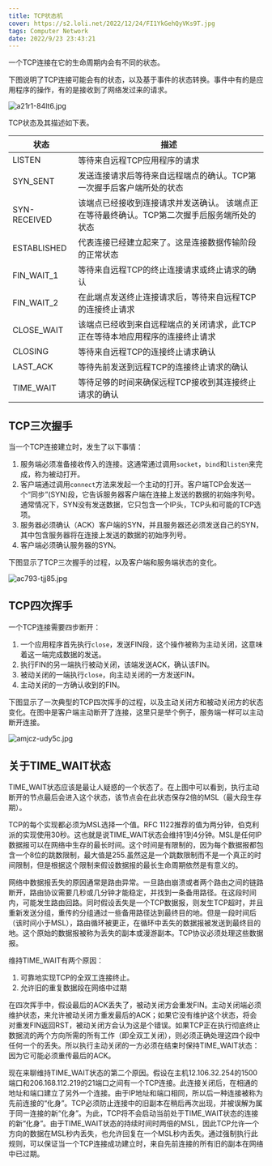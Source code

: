 ```yaml
---
title: TCP状态机
cover: https://s2.loli.net/2022/12/24/FI1YkGehQyVKs9T.jpg
tags: Computer Network
date: 2022/9/23 23:43:21
---
```


一个TCP连接在它的生命周期内会有不同的状态。

下图说明了TCP连接可能会有的状态，以及基于事件的状态转换。事件中有的是应用程序的操作，有的是接收到了网络发过来的请求。

![a21r1-84lt6.jpg](https://s2.loli.net/2022/12/25/kbcDZ3WdeETio8u.jpg)

TCP状态及其描述如下表。

| 状态         | 描述                                                         |
| ------------ | ------------------------------------------------------------ |
| LISTEN       | 等待来自远程TCP应用程序的请求                                |
| SYN_SENT     | 发送连接请求后等待来自远程端点的确认。TCP第一次握手后客户端所处的状态 |
| SYN-RECEIVED | 该端点已经接收到连接请求并发送确认。 该端点正在等待最终确认。TCP第二次握手后服务端所处的状态 |
| ESTABLISHED  | 代表连接已经建立起来了。这是连接数据传输阶段的正常状态       |
| FIN_WAIT_1   | 等待来自远程TCP的终止连接请求或终止请求的确认                |
| FIN_WAIT_2   | 在此端点发送终止连接请求后，等待来自远程TCP的连接终止请求    |
| CLOSE_WAIT   | 该端点已经收到来自远程端点的关闭请求，此TCP正在等待本地应用程序的连接终止请求 |
| CLOSING      | 等待来自远程TCP的连接终止请求确认                            |
| LAST_ACK     | 等待先前发送到远程TCP的连接终止请求的确认                    |
| TIME_WAIT    | 等待足够的时间来确保远程TCP接收到其连接终止请求的确认        |

## TCP三次握手

当一个TCP连接建立时，发生了以下事情：

1. 服务端必须准备接收传入的连接。这通常通过调用`socket`，`bind`和`listen`来完成，称为被动打开。
2. 客户端通过调用`connect`方法来发起一个主动的打开。客户端TCP会发送一个“同步”(SYN)段，它告诉服务器客户端在连接上发送的数据的初始序列号。通常情况下，SYN没有发送数据，它只包含一个IP头，TCP头和可能的TCP选项。
3. 服务器必须确认（ACK）客户端的SYN，并且服务器还必须发送自己的SYN，其中包含服务器将在连接上发送的数据的初始序列号。
4. 客户端必须确认服务器的SYN。

下图显示了TCP三次握手的过程，以及客户端和服务端状态的变化。

![ac793-tjj85.jpg](https://s2.loli.net/2022/12/25/NvTBnJWulGCPZk7.jpg)

## TCP四次挥手

一个TCP连接需要四步断开：

1. 一个应用程序首先执行`close`，发送FIN段，这个操作被称为主动关闭，这意味着这一端完成数据的发送。
2. 执行FIN的另一端执行被动关闭，该端发送ACK，确认该FIN。
3. 被动关闭的一端执行`close`，向主动关闭的一方发送FIN。
4. 主动关闭的一方确认收到的FIN。

下图显示了一次典型的TCP四次挥手的过程，以及主动关闭方和被动关闭方的状态变化。在图中是客户端主动断开了连接，这里只是举个例子，服务端一样可以主动断开连接。

![amjcz-udy5c.jpg](https://s2.loli.net/2022/12/25/ZLbSedsukzPBChD.jpg)

## 关于TIME_WAIT状态

TIME_WAIT状态应该是最让人疑惑的一个状态了。在上图中可以看到，执行主动断开的节点最后会进入这个状态，该节点会在此状态保存2倍的MSL（最大段生存期）。

TCP的每个实现都必须为MSL选择一个值。RFC 1122推荐的值为两分钟，伯克利派的实现使用30秒。这也就是说TIME_WAIT状态会维持1到4分钟。MSL是任何IP数据报可以在网络中生存的最长时间。这个时间是有限制的，因为每个数据报都包含一个8位的跳数限制，最大值是255.虽然这是一个跳数限制而不是一个真正的时间限制，但是根据这个限制来假设数据报的最长生命周期依然是有意义的。

网络中数据报丢失的原因通常是路由异常。一旦路由崩溃或者两个路由之间的链路断开，路由协议需要几秒或几分钟才能稳定，并找到一条备用路径。在这段时间内，可能发生路由回路。同时假设丢失是一个TCP数据报，则发生TCP超时，并且重新发送分组，重传的分组通过一些备用路径达到最终目的地。但是一段时间后（该时间小于MSL），路由循环被更正，在循环中丢失的数据报被发送到最终目的地。这个原始的数据报被称为丢失的副本或漫游副本。TCP协议必须处理这些数据报。

维持TIME_WAIT有两个原因：

1. 可靠地实现TCP的全双工连接终止。
2. 允许旧的重复数据段在网络中过期

在四次挥手中，假设最后的ACK丢失了，被动关闭方会重发FIN。主动关闭端必须维护状态，来允许被动关闭方重发最后的ACK；如果它没有维护这个状态，将会对重发FIN返回RST，被动关闭方会认为这是个错误。如果TCP正在执行彻底终止数据流的两个方向所需的所有工作（即全双工关闭），则必须正确处理这四个段中任何一个的丢失。所以执行主动关闭的一方必须在结束时保持TIME_WAIT状态：因为它可能必须重传最后的ACK。

现在来聊维持TIME_WAIT状态的第二个原因。假设在主机12.106.32.254的1500端口和206.168.112.219的21端口之间有一个TCP连接。此连接关闭后，在相通的地址和端口建立了另外一个连接。由于IP地址和端口相同，所以后一种连接被称为先前连接的“化身”。TCP必须防止连接中的旧副本在稍后再次出现，并被误解为属于同一连接的新“化身”。为此，TCP将不会启动当前处于TIME_WAIT状态的连接的新“化身”。由于TIME_WAIT状态的持续时间时两倍的MSL，因此TCP允许一个方向的数据在MSL秒内丢失，也允许回复在一个MSL秒内丢失。通过强制执行此规则，可以保证当一个TCP连接成功建立时，来自先前连接的所有旧的副本在网络中已过期。